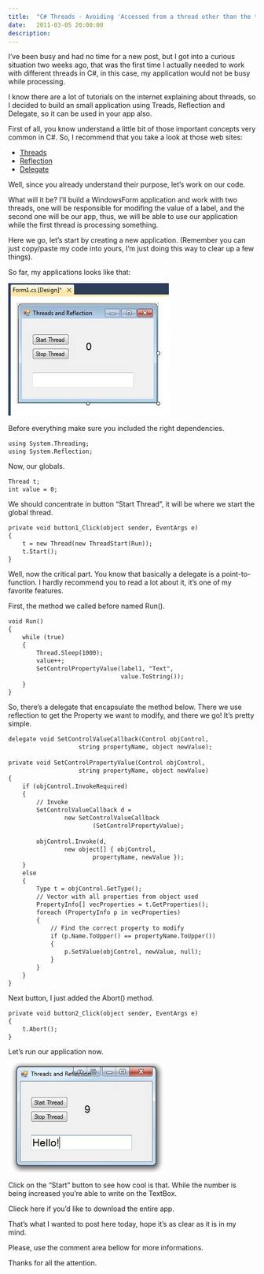 ```yaml
---
title:  "C# Threads - Avoiding 'Accessed from a thread other than the thread it was created on'"
date:   2011-03-05 20:00:00
description:
---
```


I’ve been busy and had no time for a new post, but I got into a curious situation two weeks ago, that was the first time I actually needed to work with different threads in C#, in this case, my application would not be busy while processing.

I know there are a lot of tutorials on the internet explaining about threads, so I decided to build an small application using Treads, Reflection and Delegate, so it can be used in your app also.

First of all, you know understand a little bit of those important concepts very common in C#. So, I recommend that you take a look at those web sites:

* [Threads][threads]
* [Reflection][reflection]
* [Delegate][delegate]

Well, since you already understand their purpose, let’s work on our code.

What will it be? I’ll build a WindowsForm application and work with two threads, one will be responsible for modifing the value of a label, and the second one will be our app, thus, we will be able to use our application while the first thread is processing something.

Here we go, let’s start by creating a new application.
(Remember you can just copy/paste my code into yours, I’m just doing this way to clear up a few things).

So far, my applications looks like that:

![zsh](/assets/images/threads/threads_1.png)

Before everything make sure you included the right dependencies.

```
using System.Threading;
using System.Reflection;
```

Now, our globals.

```
Thread t;
int value = 0;
```

We should concentrate in button “Start Thread”, it will be where we start the global thread.

```
private void button1_Click(object sender, EventArgs e)
{
    t = new Thread(new ThreadStart(Run));
    t.Start();
}
```

Well, now the critical part. You know that basically a delegate is a point-to-function. I hardly recommend you to read a lot about it, it’s one of my favorite features.

First, the method we called before named Run().

```
void Run()
{
    while (true)
    {
        Thread.Sleep(1000);
        value++;
        SetControlPropertyValue(label1, "Text",
                                value.ToString());
    }
}
```

So, there’s a delegate that encapsulate the method below. There we use reflection to get the Property we want to modify, and there we go! It’s pretty simple.

```
delegate void SetControlValueCallback(Control objControl,
                    string propertyName, object newValue);

private void SetControlPropertyValue(Control objControl,
                    string propertyName, object newValue)
{
    if (objControl.InvokeRequired)
    {
        // Invoke
        SetControlValueCallback d =
                new SetControlValueCallback
                        (SetControlPropertyValue);

        objControl.Invoke(d,
                new object[] { objControl,
                        propertyName, newValue });
    }
    else
    {
        Type t = objControl.GetType();
        // Vector with all properties from object used
        PropertyInfo[] vecProperties = t.GetProperties();
        foreach (PropertyInfo p in vecProperties)
        {
            // Find the correct property to modify
            if (p.Name.ToUpper() == propertyName.ToUpper())
            {
                p.SetValue(objControl, newValue, null);
            }
        }
    }
}
```

Next button, I just added the Abort() method.

```
private void button2_Click(object sender, EventArgs e)
{
    t.Abort();
}
```

Let’s run our application now.

![zsh](/assets/images/threads/threads_2.png)

Click on the “Start” button to see how cool is that. While the number is being increased you’re able to write on the TextBox.

Clieck here if you’d like to download the entire app.

That’s what I wanted to post here today, hope it’s as clear as it is in my mind.

Please, use the comment area bellow for more informations.

Thanks for all the attention.

[threads]: http://msdn.microsoft.com/en-us/library/ms173178(v=vs.80).aspx
[reflection]: http://msdn.microsoft.com/en-us/library/ms173183(v=vs.80).aspx
[delegate]: http://msdn.microsoft.com/en-us/library/ms173171(v=vs.80).aspx
